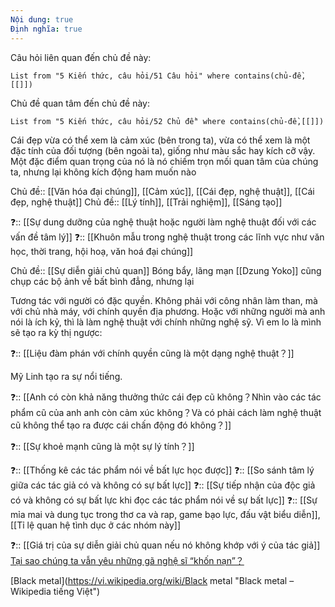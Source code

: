 ```yaml
---
Nội dung: true
Định nghĩa: true
---
```

Câu hỏi liên quan đến chủ đề này:
```dataview
List from "5 Kiến thức, câu hỏi/51 Câu hỏi" where contains(chủ-đề,[[]]) 
```

Chủ đề quan tâm đến chủ đề này:
```dataview
List from "5 Kiến thức, câu hỏi/52 Chủ đề" where contains(chủ-đề,[[]]) 
```

Cái đẹp vừa có thể xem là cảm xúc (bên trong ta), vừa có thể xem là một đặc tính của đối tượng (bên ngoài ta), giống như màu sắc hay kích cỡ vậy. Một đặc điểm quan trọng của nó là nó chiếm trọn mối quan tâm của chúng ta, nhưng lại không kích động ham muốn nào


Chủ đề:: [[Văn hóa đại chúng]], [[Cảm xúc]], [[Cái đẹp, nghệ thuật]], [[Cái đẹp, nghệ thuật]]
Chủ đề:: [[Lý tính]], [[Trải nghiệm]], [[Sáng tạo]]

❓:: [[Sự dung dưỡng của nghệ thuật hoặc người làm nghệ thuật đối với các vấn đề tâm lý]]
❓:: [[Khuôn mẫu trong nghệ thuật trong các lĩnh vực như văn học, thời trang, hội hoạ, văn hoá đại chúng]] 

Chủ đề:: [[Sự diễn giải chủ quan]]
Bóng bẩy, lãng mạn
[[Dzung Yoko]] cũng chụp các bộ ảnh về bất bình đẳng, nhưng lại 

Tương tác với người có đặc quyền. Không phải với công nhân làm than, mà với chủ nhà máy, với chính quyền địa phương. Hoặc với những người mà anh nói là ích kỷ, thì là làm nghệ thuật với chính những nghệ sỹ. Vì em lo là mình sẽ tạo ra kỳ thị ngược: 

❓:: [[Liệu đàm phán với chính quyền cũng là một dạng nghệ thuật？]] 

Mỹ Linh tạo ra sự nổi tiếng. 

❓:: [[Anh có còn khả năng thưởng thức cái đẹp cũ không？Nhìn vào các tác phẩm cũ của anh anh còn cảm xúc không？Và có phải cách làm nghệ thuật cũ không thể tạo ra được cái chấn động đó không？]]  

❓:: [[Sự khoẻ mạnh cũng là một sự lý tính？]] 

❓:: [[Thống kê các tác phẩm nói về bất lực học được]] 
❓:: [[So sánh tâm lý giữa các tác giả có và không có sự bất lực]]
❓:: [[Sự tiếp nhận của độc giả có và không có sự bất lực khi đọc các tác phẩm nói về sự bất lực]] 
❓:: [[Sự mỉa mai và dung tục trong thơ ca và rap, game bạo lực, đấu vật biểu diễn]], [[Tỉ lệ quan hệ tình dục ở các nhóm này]] 

❓:: [[Giá trị của sự diễn giải chủ quan nếu nó không khớp với ý của tác giả]] 
[Tại sao chúng ta vẫn yêu những gã nghệ sĩ “khốn nạn”？](https://luxuo.vn/culture/tai-sao-chung-ta-van-yeu-nhung-ga-nghe-si-khon-nan-luxuo-vn.html "Tại sao chúng ta vẫn yêu những gã nghệ sĩ “khốn nạn”?")



[Black metal](https://vi.wikipedia.org/wiki/Black metal "Black metal – Wikipedia tiếng Việt")